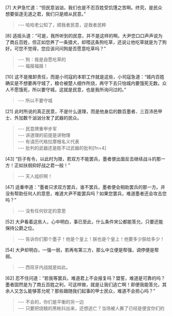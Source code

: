 
[7] 大尹急忙道：“但民意汹汹，我们也是不忍百姓受饥馑之苦啊。终究，是民众想要驱逐无道之君，我们只是顺从民意。”
>--- 哈哈老公知了，顺我者民意，逆我者民粹<br>

[8] 适摇头道：“可是，我所听到的民意，并不是这样的啊。大尹您口口声声说为了商丘百姓，但正如您养了一条猎犬，却喂这条狗吃草，还说让他吃草就是为了狗好。可您不觉得，您应该问问狗是否愿意吃草吗？”
>--- 狗：我是自愿吃草的<br>
>--- 福报福报！<br>

[10] 这不是推卸责任，而是小司寇的本职工作就是这些，小司寇急道：“城内百姓确实是不想要再守城了，粮仓被楚人细作所烧，再守下去只怕城内要饿死无数。众人不愿饿死，所以要守城，这就是民意，也是我所询问过的。”
>--- 所以不要守城<br>

[21] 此时所说的真正民意，不是什么道理，而是他身后的数百墨者、三百沛邑甲士、外加数千汹汹分发了武器的民众。
>--- 民意牌重甲步军<br>
>--- 讲道理的前提是讲物理<br>
>--- 有请历代格拉摩根名义代表<br>
>--- 批判的武器还是胜不过武器的批判[fn=4]<br>

[43] “巨子有令，以此时为限，若双方不能罢兵，墨者便出面反击继续战斗的那一方！正如扶弱抑好战之君一般！”
>--- 天人组织啊！<br>

[47] 适重申道：“墨者只求双方罢兵，谁不罢兵，墨者便会相助罢兵的那一方。并没有帮助任何人的意思，难道大尹不能罢兵吗？如果您罢兵，难道墨者还会攻击您吗？”
>--- 没有任何钦定的意思<br>

[52] 大尹看着这些人，心中明白，事已至此，什么条件宋公都能答允，只要还能保持公爵之位。
>--- 告诉你们那个墨子！他是个皇上！朕也是个皇上！他要多少朕给多少！<br>

[54] 大尹却明白，一强一弱，若再有第三方，那么中立便是帮强，调停便是帮弱。
>--- 西班牙内战就是如此。<br>

[62] 忍不住问道：“若我等罢兵，难道君上不会报复吗？盟誓，难道是可靠的吗？墨者固然是为了商丘百姓之利，可这样做，就是让我们逃亡啊！即便我能答允，其余人又怎么能够答允呢？那些跟随我们起事的甲士民众，难道不会担心吗？”
>--- 不会的，你们是平衡的另一边<br>
>--- 只要把烧粮的黑帐抖出来，还想逃亡？当场被人撕了已经是便宜你们的<br>
